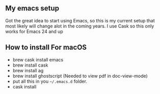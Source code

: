 ## My emacs setup

Got the great idea to start using Emacs, so this is my current setup that most likely will change alot in the coming years.
I use Cask so this only works for Emacs 24 and up

## How to install For macOS

- brew cask install emacs
- brew install cask
- brew install ag
- brew install ghostscript (Needed to view pdf in doc-view-mode)
- put all this in you `~/.emacs.d` folder.
- cask install
